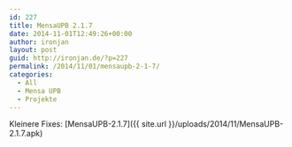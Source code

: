 ```yaml
---
id: 227
title: MensaUPB 2.1.7
date: 2014-11-01T12:49:26+00:00
author: ironjan
layout: post
guid: http://ironjan.de/?p=227
permalink: /2014/11/01/mensaupb-2-1-7/
categories:
  - All
  - Mensa UPB
  - Projekte
---
```

Kleinere Fixes: [MensaUPB-2.1.7]({{ site.url }}/uploads/2014/11/MensaUPB-2.1.7.apk)